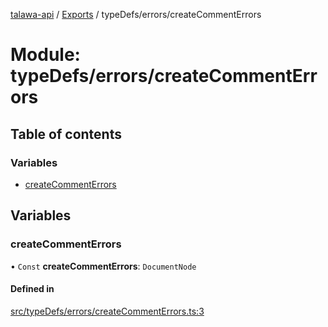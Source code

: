 [talawa-api](../README.md) / [Exports](../modules.md) / typeDefs/errors/createCommentErrors

# Module: typeDefs/errors/createCommentErrors

## Table of contents

### Variables

- [createCommentErrors](typeDefs_errors_createCommentErrors.md#createcommenterrors)

## Variables

### createCommentErrors

• `Const` **createCommentErrors**: `DocumentNode`

#### Defined in

[src/typeDefs/errors/createCommentErrors.ts:3](https://github.com/PalisadoesFoundation/talawa-api/blob/e919df4/src/typeDefs/errors/createCommentErrors.ts#L3)
